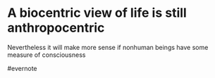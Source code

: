 # A biocentric view of life is still anthropocentric

Nevertheless it will make more sense if nonhuman beings have some measure of consciousness

\#evernote

